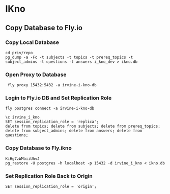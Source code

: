 # IKno

## Copy Database to Fly.io 

### Copy Local Database
```
cd priv/repo
pg_dump -a -Fc -t subjects -t topics -t prereq_topics -t subject_admins -t questions -t answers i_kno_dev > ikno.db
```

### Open Proxy to Database
```
 fly proxy 15432:5432 -a irvine-i-kno-db
```

### Login to Fly.io DB and Set Replication Role
```
fly postgres connect -a irvine-i-kno-db

\c irvine_i_kno
SET session_replication_role = 'replica';
delete from topics; delete from subjects; delete from prereq_topics; delete from subject_admins; delete from answers; delete from questions;
```

### Copy Database to Fly.ikno
```
KiHg7zWMbiiUhvJ
pg_restore -U postgres -h localhost -p 15432 -d irvine_i_kno < ikno.db
```

### Set Replication Role Back to Origin
```
SET session_replication_role = 'origin';
```